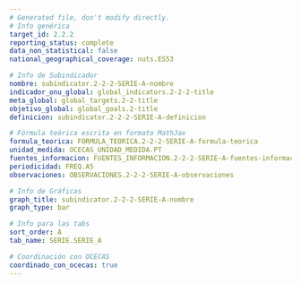 ```yaml
---
# Generated file, don't modify directly.
# Info genérica
target_id: 2.2.2
reporting_status: complete
data_non_statistical: false
national_geographical_coverage: nuts.ES53

# Info de Subindicador
nombre: subindicator.2-2-2-SERIE-A-nombre
indicador_onu_global: global_indicators.2-2-2-title
meta_global: global_targets.2-2-title
objetivo_global: global_goals.2-title
definicion: subindicator.2-2-2-SERIE-A-definicion

# Fórmula teórica escrita en formato MathJax
formula_teorica: FORMULA_TEORICA.2-2-2-SERIE-A-formula-teorica
unidad_medida: OCECAS_UNIDAD_MEDIDA.PT
fuentes_informacion: FUENTES_INFORMACION.2-2-2-SERIE-A-fuentes-informacion
periodicidad: FREQ.A5
observaciones: OBSERVACIONES.2-2-2-SERIE-A-observaciones

# Info de Gráficas
graph_title: subindicator.2-2-2-SERIE-A-nombre
graph_type: bar

# Info para las tabs
sort_order: A
tab_name: SERIE.SERIE_A

# Coordinación con OCECAS
coordinado_con_ocecas: true
---
```

